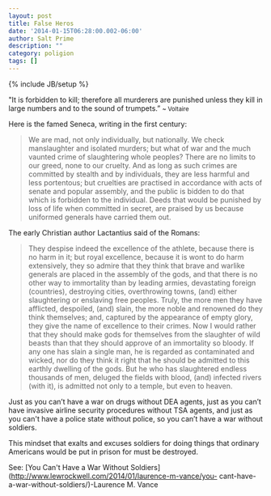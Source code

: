 ```yaml
---
layout: post
title: False Heros
date: '2014-01-15T06:28:00.002-06:00'
author: Salt Prime
description: ""
category: poligion
tags: []
---
```

{% include JB/setup %}

"It is forbidden to kill; therefore all murderers are punished unless they kill in large numbers and to the sound of trumpets.”
<small>~ Voltaire</small>

Here is the famed Seneca, writing in the first century:

> We are mad, not only individually, but nationally. We check
manslaughter and isolated murders; but what of war and the much
vaunted crime of slaughtering whole peoples? There are no limits to
our greed, none to our cruelty. And as long as such crimes are
committed by stealth and by individuals, they are less harmful and
less portentous; but cruelties are practised in accordance with acts
of senate and popular assembly, and the public is bidden to do that
which is forbidden to the individual. Deeds that would be punished by
loss of life when committed in secret, are praised by us because
uniformed generals have carried them out.

The early Christian author Lactantius said of the Romans:

> They despise indeed the excellence of the athlete, because there is
no harm in it; but royal excellence, because it is wont to do harm
extensively, they so admire that they think that brave and warlike
generals are placed in the assembly of the gods, and that there is no
other way to immortality than by leading armies, devastating foreign
(countries), destroying cities, overthrowing towns, (and) either
slaughtering or enslaving free peoples. Truly, the more men they have
afflicted, despoiled, (and) slain, the more noble and renowned do they
think themselves; and, captured by the appearance of empty glory, they
give the name of excellence to their crimes. Now I would rather that
they should make gods for themselves from the slaughter of wild beasts
than that they should approve of an immortality so bloody. If any one
has slain a single man, he is regarded as contaminated and wicked, nor
do they think it right that he should be admitted to this earthly
dwelling of the gods. But he who has slaughtered endless thousands of
men, deluged the fields with blood, (and) infected rivers (with it),
is admitted not only to a temple, but even to heaven.

Just as you can’t have a war on drugs without DEA agents, just as you
can’t have invasive airline security procedures without TSA agents,
and just as you can't have a police state without police, so you can’t
have a war without soldiers.

This mindset that exalts and excuses soldiers for doing things that
ordinary Americans would be put in prison for must be destroyed.

See: [You Can't Have a War Without
Soldiers](http://www.lewrockwell.com/2014/01/laurence-m-vance/you-
cant-have-a-war-without-soldiers/)-Laurence M. Vance






